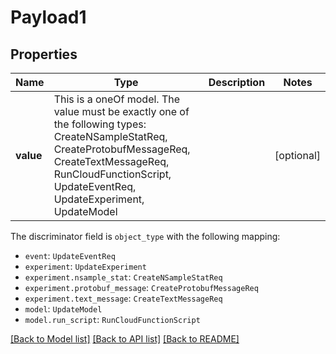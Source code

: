 # Payload1



## Properties
Name | Type | Description | Notes
------------ | ------------- | ------------- | -------------
**value** | This is a oneOf model. The value must be exactly one of the following types: CreateNSampleStatReq, CreateProtobufMessageReq, CreateTextMessageReq, RunCloudFunctionScript, UpdateEventReq, UpdateExperiment, UpdateModel |  | [optional] 

The discriminator field is `object_type` with the following mapping:
 - `event`: `UpdateEventReq`
 - `experiment`: `UpdateExperiment`
 - `experiment.nsample_stat`: `CreateNSampleStatReq`
 - `experiment.protobuf_message`: `CreateProtobufMessageReq`
 - `experiment.text_message`: `CreateTextMessageReq`
 - `model`: `UpdateModel`
 - `model.run_script`: `RunCloudFunctionScript`


[[Back to Model list]](../README.md#models) [[Back to API list]](../README.md#api-endpoints) [[Back to README]](../README.md)


